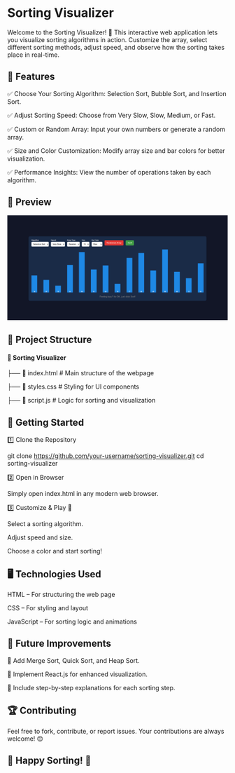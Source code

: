 # Sorting Visualizer

Welcome to the Sorting Visualizer! 🚀 This interactive web application lets you visualize sorting algorithms in action. Customize the array, select different sorting methods, adjust speed, and observe how the sorting takes place in real-time.

## 🎯 Features

✅ Choose Your Sorting Algorithm: Selection Sort, Bubble Sort, and Insertion Sort.

✅ Adjust Sorting Speed: Choose from Very Slow, Slow, Medium, or Fast.

✅ Custom or Random Array: Input your own numbers or generate a random array.

✅ Size and Color Customization: Modify array size and bar colors for better visualization.

✅ Performance Insights: View the number of operations taken by each algorithm.

## 📸 Preview
![Sorting Visualizer](sorting-visualizer.png)


## 📂 Project Structure

#### 📁 Sorting Visualizer

├── 📄 index.html   # Main structure of the webpage

├── 🎨 styles.css   # Styling for UI components

├── 📜 script.js    # Logic for sorting and visualization

## 🚀 Getting Started

 1️⃣ Clone the Repository

git clone https://github.com/your-username/sorting-visualizer.git
cd sorting-visualizer

 2️⃣ Open in Browser

Simply open index.html in any modern web browser.

 3️⃣ Customize & Play 🎨

Select a sorting algorithm.

Adjust speed and size.

Choose a color and start sorting!

## 🖥️ Technologies Used

HTML – For structuring the web page

CSS – For styling and layout

JavaScript – For sorting logic and animations

## 📌 Future Improvements

🔹 Add Merge Sort, Quick Sort, and Heap Sort.

🔹 Implement React.js for enhanced visualization.

🔹 Include step-by-step explanations for each sorting step.

## 🏆 Contributing

Feel free to fork, contribute, or report issues. Your contributions are always welcome! 😊


## 🚀 Happy Sorting! 🎉
